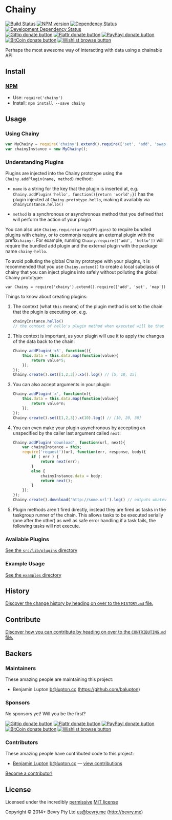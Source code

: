 
<!-- TITLE/ -->

# Chainy

<!-- /TITLE -->


<!-- BADGES/ -->

[![Build Status](http://img.shields.io/travis-ci/bevry/chainy.png?branch=master)](http://travis-ci.org/bevry/chainy "Check this project's build status on TravisCI")
[![NPM version](http://badge.fury.io/js/chainy.png)](https://npmjs.org/package/chainy "View this project on NPM")
[![Dependency Status](https://david-dm.org/bevry/chainy.png?theme=shields.io)](https://david-dm.org/bevry/chainy)
[![Development Dependency Status](https://david-dm.org/bevry/chainy/dev-status.png?theme=shields.io)](https://david-dm.org/bevry/chainy#info=devDependencies)<br/>
[![Gittip donate button](http://img.shields.io/gittip/bevry.png)](https://www.gittip.com/bevry/ "Donate weekly to this project using Gittip")
[![Flattr donate button](http://img.shields.io/flattr/donate.png?color=yellow)](http://flattr.com/thing/344188/balupton-on-Flattr "Donate monthly to this project using Flattr")
[![PayPayl donate button](http://img.shields.io/paypal/donate.png?color=yellow)](https://www.paypal.com/cgi-bin/webscr?cmd=_s-xclick&hosted_button_id=QB8GQPZAH84N6 "Donate once-off to this project using Paypal")
[![BitCoin donate button](http://img.shields.io/bitcoin/donate.png?color=yellow)](https://coinbase.com/checkouts/9ef59f5479eec1d97d63382c9ebcb93a "Donate once-off to this project using BitCoin")
[![Wishlist browse button](http://img.shields.io/wishlist/browse.png?color=yellow)](http://amzn.com/w/2F8TXKSNAFG4V "Buy an item on our wishlist for us")

<!-- /BADGES -->


<!-- DESCRIPTION/ -->

Perhaps the most awesome way of interacting with data using a chainable API

<!-- /DESCRIPTION -->


<!-- INSTALL/ -->

## Install

### [NPM](http://npmjs.org/)
- Use: `require('chainy')`
- Install: `npm install --save chainy`

<!-- /INSTALL -->


## Usage

### Using Chainy

``` javascript
var MyChainy = require('chainy').extend().require(['set', 'add', 'swap', 'map']);
var chainyInstance = new MyChainy();
```

### Understanding Plugins

Plugins are injected into the Chainy prototype using the `Chainy.addPlugin(name, method)` method:

- `name` is a string for the key that the plugin is inserted at, e.g. `Chainy.addPlugin('hello', function(){return 'world';})` has the plugin injected at `Chainy.prototype.hello`, making it availably via `chainyInstance.hello()`

- `method` is a synchronous or asynchronous method that you defined that will perform the action of your plugin


You can also use `Chainy.require(arrayOfPlugins)` to require bundled plugins with chainy, or to commonjs require an external plugin with the prefix`chainy-`. For example, running `Chainy.require(['add', 'hello'])` will require the bundled add plugin and the external plugin with the package name `chainy-hello`.


To avoid polluting the global Chainy prototype with your plugins, it is recommended that you use `Chainy.extend()` to create a local subclass of chainy that you can inject plugins into safely without polluting the global Chainy prototype:

```
var Chainy = require('chainy').extend().require(['add', 'set', 'map'])
```


Things to know about creating plugins:

1. The context (what `this` means) of the plugin method is set to the chain that the plugin is executing on, e.g.

	``` javascript
	chainyInstance.hello()
	// the context of hello's plugin method when executed will be that of `chainyInstance`
	```

2. This context is important, as your plugin will use it to apply the changes of the data back to the chain:

	``` javascript
	Chainy.addPlugin('x5', function(){
		this.data = this.data.map(function(value){
			return value*5;
		});
	});
	Chainy.create().set([1,2,3]).x5().log() // [5, 10, 15]
	```

3. You can also accept arguments in your plugin:

	``` javascript
	Chainy.addPlugin('x', function(n){
		this.data = this.data.map(function(value){
			return value*n;
		});
	});
	Chainy.create().set([1,2,3]).x(10).log() // [10, 20, 30]
	```

4. You can even make your plugin asynchronous by accepting an unspecified by the caller last argument called `next`:

	``` javascript
	Chainy.addPlugin('download', function(url, next){
		var chainyInstance = this;
		require('request')(url, function(err, response, body){
			if ( err ) {
				return next(err);
			}
			else {
				chainyInstance.data = body;
				return next();
			}
		});
	});
	Chainy.create().download('http://some.url').log() // outputs whatever http://some.url pointed to
	```

5. Plugin methods aren't fired directly, instead they are fired as tasks in the taskgroup runner of the chain. This allows tasks to be executed serially (one after the other) as well as safe error handling if a task fails, the following tasks will not execute.

### Available Plugins

[See the `src/lib/plugins` directory](https://github.com/bevry/chainy/blob/master/src/lib/plugins#files)

### Example Usage

[See the `examples` directory](https://github.com/bevry/chainy/blob/master/examples#files)


<!-- HISTORY/ -->

## History
[Discover the change history by heading on over to the `HISTORY.md` file.](https://github.com/bevry/chainy/blob/master/HISTORY.md#files)

<!-- /HISTORY -->


<!-- CONTRIBUTE/ -->

## Contribute

[Discover how you can contribute by heading on over to the `CONTRIBUTING.md` file.](https://github.com/bevry/chainy/blob/master/CONTRIBUTING.md#files)

<!-- /CONTRIBUTE -->


<!-- BACKERS/ -->

## Backers

### Maintainers

These amazing people are maintaining this project:

- Benjamin Lupton <b@lupton.cc> (https://github.com/balupton)

### Sponsors

No sponsors yet! Will you be the first?

[![Gittip donate button](http://img.shields.io/gittip/bevry.png)](https://www.gittip.com/bevry/ "Donate weekly to this project using Gittip")
[![Flattr donate button](http://img.shields.io/flattr/donate.png?color=yellow)](http://flattr.com/thing/344188/balupton-on-Flattr "Donate monthly to this project using Flattr")
[![PayPayl donate button](http://img.shields.io/paypal/donate.png?color=yellow)](https://www.paypal.com/cgi-bin/webscr?cmd=_s-xclick&hosted_button_id=QB8GQPZAH84N6 "Donate once-off to this project using Paypal")
[![BitCoin donate button](http://img.shields.io/bitcoin/donate.png?color=yellow)](https://coinbase.com/checkouts/9ef59f5479eec1d97d63382c9ebcb93a "Donate once-off to this project using BitCoin")
[![Wishlist browse button](http://img.shields.io/wishlist/browse.png?color=yellow)](http://amzn.com/w/2F8TXKSNAFG4V "Buy an item on our wishlist for us")

### Contributors

These amazing people have contributed code to this project:

- [Benjamin Lupton](https://github.com/balupton) <b@lupton.cc> — [view contributions](https://github.com/bevry/chainy/commits?author=balupton)

[Become a contributor!](https://github.com/bevry/chainy/blob/master/CONTRIBUTING.md#files)

<!-- /BACKERS -->


<!-- LICENSE/ -->

## License

Licensed under the incredibly [permissive](http://en.wikipedia.org/wiki/Permissive_free_software_licence) [MIT license](http://creativecommons.org/licenses/MIT/)

Copyright &copy; 2014+ Bevry Pty Ltd <us@bevry.me> (http://bevry.me)

<!-- /LICENSE -->



